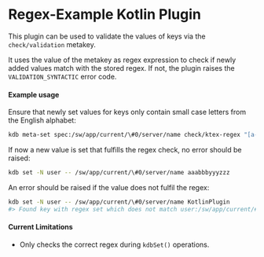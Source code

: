# Regex-Example Kotlin Plugin

This plugin can be used to validate the values of keys via the `check/validation` metakey.

It uses the value of the metakey as regex expression to check if newly added values match
with the stored regex. If not, the plugin raises the `VALIDATION_SYNTACTIC` error code.

#### Example usage

Ensure that newly set values for keys only contain small case letters from the English alphabet:

```sh
kdb meta-set spec:/sw/app/current/\#0/server/name check/ktex-regex "[a-z]*"
```

If now a new value is set that fulfills the regex check, no error should be raised:

```sh
kdb set -N user -- /sw/app/current/\#0/server/name aaabbbyyyzzz
```

An error should be raised if the value does not fulfil the regex:

```sh
kdb set -N user -- /sw/app/current/\#0/server/name KotlinPlugin
#> Found key with regex set which does not match user:/sw/app/current/#0/server/name: KotlinPlugin
```

#### Current Limitations

- Only checks the correct regex during `kdbSet()` operations.

